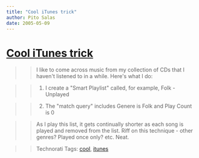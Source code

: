 ```yaml
---
title: "Cool iTunes trick"
author: Pito Salas
date: 2005-05-09
---
```

# [Cool iTunes trick](None)



>>

>> I like to come across music from my collection of CDs that I haven't
listened to in a while. Here's what I do:

>>

>>   1. I create a "Smart Playlist" called, for example, Folk - Unplayed

>>

>>   2. The "match query" includes Genere is Folk and Play Count is 0

>>

>>

>>

>> As I play this list, it gets continually shorter as each song is played and
removed from the list. Riff on this technique - other genres? Played once
only? etc. Neat.

>>

>> Technorati Tags: [cool](<http://technorati.com/tag/cool>),
[itunes](<http://technorati.com/tag/itunes>)


